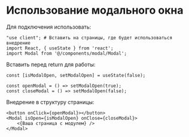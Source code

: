 # Использование модального окна

Для подключения использовать:

    "use client"; # Вставить на страницы, где будет использоваться внедрение
    import React, { useState } from 'react';
    import Modal from '@/components/modal/Modal';


Вставить перед return для работы:

    const [isModalOpen, setModalOpen] = useState(false);

    const openModal = () => setModalOpen(true);
    const closeModal = () => setModalOpen(false);

Внедрение в структуру страницы:

    <button onClick={openModal}></button>
    <Modal isOpen={isModalOpen} onClose={closeModal}>
        <{Ваша страница с модулем} />
    </Modal>